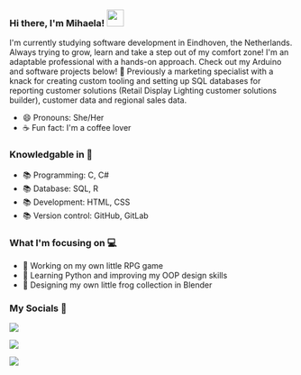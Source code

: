 ### Hi there, I'm Mihaela! <img src="https://raw.githubusercontent.com/MartinHeinz/MartinHeinz/master/wave.gif" width="30px">

I'm currently studying software development in Eindhoven, the Netherlands. 
Always trying to grow, learn and take a step out of my comfort zone! I'm an adaptable professional with a hands-on approach.
Check out my Arduino and software projects below! 🤖
Previously a marketing specialist with a knack for creating custom tooling and setting up SQL databases for reporting customer solutions (Retail Display Lighting customer solutions builder), customer data and regional sales data.

- 😄 Pronouns: She/Her
- ☕ Fun fact: I'm a coffee lover 

### Knowledgable in 📖
- 📚 Programming: C, C#
- 📚 Database: SQL, R
- 📚 Development: HTML, CSS
- 📚 Version control: GitHub, GitLab

### What I'm focusing on 💻
- 🔭 Working on my own little RPG game
- 🌱 Learning Python and improving my OOP design skills 
- 🐸 Designing my own little frog collection in Blender

### My Socials 🔗

<p>
  <a href="https://www.linkedin.com/in/mihaela-aleksandrova-133498117/" title="LinkedIn">
    <img src= "https://img.shields.io/badge/LinkedIn-0077B5?style=for-the-badge&logo=linkedin&logoColor=white" />
  </a>
</p>

<p>
  <a href="https://leetcode.com/vdova/" title="LinkedIn">
    <img src= "https://img.shields.io/badge/-LeetCode-FFA116?style=for-the-badge&logo=LeetCode&logoColor=black" />
  </a>
</p>

<p>
  <a href="https://discordapp.com/users/245472655984164866/" title="LinkedIn">
    <img src= "https://img.shields.io/badge/Discord-7289DA?style=for-the-badge&logo=discord&logoColor=white" />
  </a>
</p>
